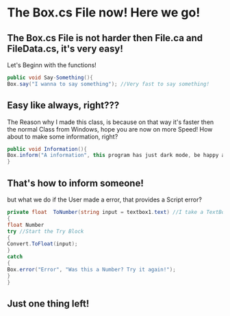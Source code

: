 # The Box.cs File now! Here we go!
## The Box.cs File is not harder then File.ca and FileData.cs, it's very easy!
Let's Beginn with the functions!
```cs
public void Say-Something(){
Box.say("I wanna to say something"); //Very fast to say something!
```
## Easy like always, right???
The Reason why I made this class, is because on that way it's faster then the normal Class from Windows, hope you are now on more Speed!
How about to make some information, right?
```cs 
public void Information(){
Box.inform("A information", this program has just dark mode, be happy about it!");
}
```
## That's how to inform someone! 
but what we do if the User made a error, that provides a Script error?
```cs
private float  ToNumber(string input = textbox1.text) //I take a TextBox as Standard, since often a user needs to input it
{
float Number
try //Start the Try Block 
{ 
Convert.ToFloat(input);
}
catch
{ 
Box.error("Error", "Was this a Number? Try it again!");
}
}
```
## Just one thing left!
